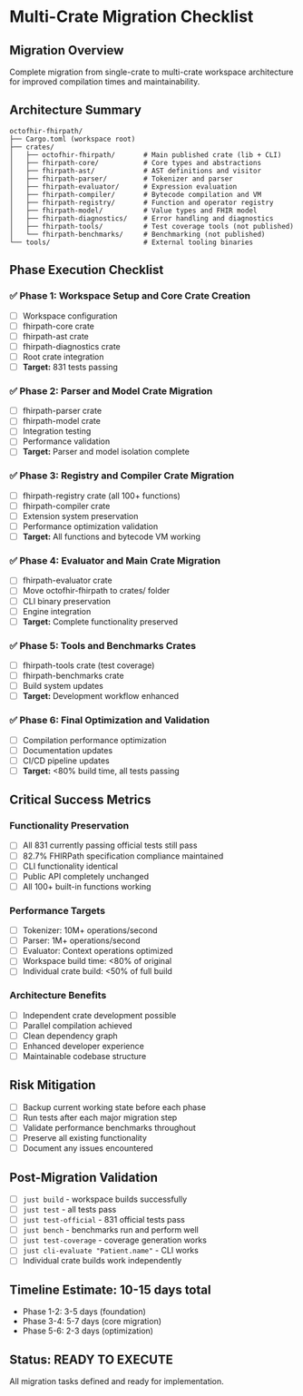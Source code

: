 # Multi-Crate Migration Checklist

## Migration Overview
Complete migration from single-crate to multi-crate workspace architecture for improved compilation times and maintainability.

## Architecture Summary
```
octofhir-fhirpath/
├── Cargo.toml (workspace root)
├── crates/
│   ├── octofhir-fhirpath/       # Main published crate (lib + CLI)
│   ├── fhirpath-core/           # Core types and abstractions
│   ├── fhirpath-ast/            # AST definitions and visitor
│   ├── fhirpath-parser/         # Tokenizer and parser
│   ├── fhirpath-evaluator/      # Expression evaluation
│   ├── fhirpath-compiler/       # Bytecode compilation and VM
│   ├── fhirpath-registry/       # Function and operator registry
│   ├── fhirpath-model/          # Value types and FHIR model
│   ├── fhirpath-diagnostics/    # Error handling and diagnostics
│   ├── fhirpath-tools/          # Test coverage tools (not published)
│   └── fhirpath-benchmarks/     # Benchmarking (not published)
└── tools/                       # External tooling binaries
```

## Phase Execution Checklist

### ✅ Phase 1: Workspace Setup and Core Crate Creation
- [ ] Workspace configuration
- [ ] fhirpath-core crate
- [ ] fhirpath-ast crate  
- [ ] fhirpath-diagnostics crate
- [ ] Root crate integration
- [ ] **Target:** 831 tests passing

### ✅ Phase 2: Parser and Model Crate Migration
- [ ] fhirpath-parser crate
- [ ] fhirpath-model crate
- [ ] Integration testing
- [ ] Performance validation
- [ ] **Target:** Parser and model isolation complete

### ✅ Phase 3: Registry and Compiler Crate Migration
- [ ] fhirpath-registry crate (all 100+ functions)
- [ ] fhirpath-compiler crate
- [ ] Extension system preservation
- [ ] Performance optimization validation
- [ ] **Target:** All functions and bytecode VM working

### ✅ Phase 4: Evaluator and Main Crate Migration
- [ ] fhirpath-evaluator crate
- [ ] Move octofhir-fhirpath to crates/ folder
- [ ] CLI binary preservation
- [ ] Engine integration
- [ ] **Target:** Complete functionality preserved

### ✅ Phase 5: Tools and Benchmarks Crates
- [ ] fhirpath-tools crate (test coverage)
- [ ] fhirpath-benchmarks crate
- [ ] Build system updates
- [ ] **Target:** Development workflow enhanced

### ✅ Phase 6: Final Optimization and Validation
- [ ] Compilation performance optimization
- [ ] Documentation updates
- [ ] CI/CD pipeline updates
- [ ] **Target:** <80% build time, all tests passing

## Critical Success Metrics

### Functionality Preservation
- [ ] All 831 currently passing official tests still pass
- [ ] 82.7% FHIRPath specification compliance maintained
- [ ] CLI functionality identical
- [ ] Public API completely unchanged
- [ ] All 100+ built-in functions working

### Performance Targets
- [ ] Tokenizer: 10M+ operations/second
- [ ] Parser: 1M+ operations/second  
- [ ] Evaluator: Context operations optimized
- [ ] Workspace build time: <80% of original
- [ ] Individual crate build: <50% of full build

### Architecture Benefits
- [ ] Independent crate development possible
- [ ] Parallel compilation achieved
- [ ] Clean dependency graph
- [ ] Enhanced developer experience
- [ ] Maintainable codebase structure

## Risk Mitigation
- [ ] Backup current working state before each phase
- [ ] Run tests after each major migration step
- [ ] Validate performance benchmarks throughout
- [ ] Preserve all existing functionality
- [ ] Document any issues encountered

## Post-Migration Validation
- [ ] `just build` - workspace builds successfully
- [ ] `just test` - all tests pass
- [ ] `just test-official` - 831 official tests pass
- [ ] `just bench` - benchmarks run and perform well
- [ ] `just test-coverage` - coverage generation works
- [ ] `just cli-evaluate "Patient.name"` - CLI works
- [ ] Individual crate builds work independently

## Timeline Estimate: 10-15 days total
- Phase 1-2: 3-5 days (foundation)
- Phase 3-4: 5-7 days (core migration)  
- Phase 5-6: 2-3 days (optimization)

## Status: READY TO EXECUTE
All migration tasks defined and ready for implementation.